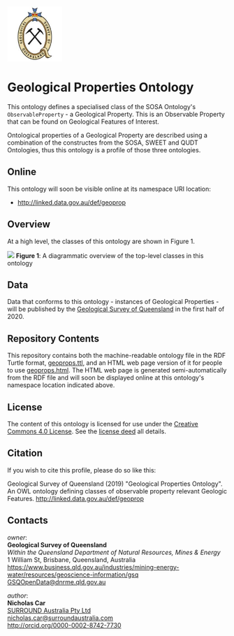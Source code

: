 <img src="style/gsq.jpg" style="width:25%" />  

# Geological Properties Ontology
This ontology defines a specialised class of the SOSA Ontology's `ObservableProperty` - a Geological Property. This is an Observable Property that can be found on Geological Features of Interest.

Ontological properties of a Geological Property are described using a combination of the constructes from the SOSA, SWEET and QUDT Ontologies, thus this ontology is a profile of those three ontologies.

## Online
This ontology will soon be visible online at its namespace URI location:

* <http://linked.data.gov.au/def/geoprop>


## Overview
At a high level, the classes of this ontology are shown in Figure 1.

![](images/overview.svg)
**Figure 1**: A diagrammatic overview of the top-level classes in this ontology


## Data
Data that conforms to this ontology - instances of Geological Properties - will be published by the [Geological Survey of Queensland](http://linked.data.gov.au/org/gsq) in the first half of 2020.


## Repository Contents
This repository contains both the machine-readable ontology file in the RDF Turtle format, [geoprops.ttl](geoprops.ttl), and an HTML web page version of it for people to use [geoprops.html](geoprops.html). The HTML web page is generated semi-automatically from the RDF file and will soon be displayed online at this ontology's namespace location indicated above.


## License
The content of this ontology is licensed for use under the [Creative Commons 4.0 License](https://creativecommons.org/licenses/by/4.0/). See the [license deed](LICENSE) all details.


## Citation
If you wish to cite this profile, please do so like this:

Geological Survey of Queensland (2019) "Geological Properties Ontology". An OWL ontology defining classes of observable property relevant Geologic Features. http://linked.data.gov.au/def/geoprop


## Contacts
*owner*:  
**Geological Survey of Queensland**  
*Within the Queensland Department of Natural Resources, Mines & Energy*  
1 William St, Brisbane, Queensland, Australia  
<https://www.business.qld.gov.au/industries/mining-energy-water/resources/geoscience-information/gsq>  
<GSQOpenData@dnrme.qld.gov.au>  

*author*:  
**Nicholas Car**  
[SURROUND Australia Pty Ltd](https://surroundaustralia.com)  
<nicholas.car@surroundaustralia.com>  
<http://orcid.org/0000-0002-8742-7730>  
